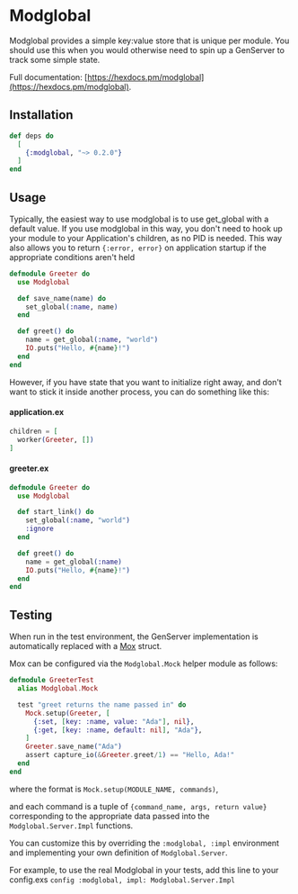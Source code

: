 # Modglobal

Modglobal provides a simple key:value store that is unique per module. You should use this when you would otherwise need to spin up a GenServer to track some simple state.

Full documentation: [https://hexdocs.pm/modglobal](https://hexdocs.pm/modglobal).

## Installation

```elixir
def deps do
  [
    {:modglobal, "~> 0.2.0"}
  ]
end
```

## Usage

Typically, the easiest way to use modglobal is to use get_global with a default value.
If you use modglobal in this way, you don't need to hook up your module to your Application's children,
as no PID is needed. This way also allows you to return `{:error, error}` on application startup if the appropriate conditions aren't held

```elixir
defmodule Greeter do
  use Modglobal

  def save_name(name) do
    set_global(:name, name)
  end

  def greet() do
    name = get_global(:name, "world")
    IO.puts("Hello, #{name}!")
  end
end
```

However, if you have state that you want to initialize right away, and don't want to stick it inside another process, you can do something like this:

#### application.ex
```elixir
children = [
  worker(Greeter, [])
]
```
#### greeter.ex

```elixir
defmodule Greeter do
  use Modglobal

  def start_link() do
    set_global(:name, "world")
    :ignore
  end

  def greet() do
    name = get_global(:name)
    IO.puts("Hello, #{name}!")
  end
end
```

## Testing
When run in the test environment, the GenServer implementation is automatically replaced with a [Mox](https://hexdocs.pm/mox/Mox.html) struct.

Mox can be configured via the `Modglobal.Mock` helper module as follows:

```elixir
defmodule GreeterTest
  alias Modglobal.Mock

  test "greet returns the name passed in" do
    Mock.setup(Greeter, [
      {:set, [key: :name, value: "Ada"], nil},
      {:get, [key: :name, default: nil], "Ada"},
    ]
    Greeter.save_name("Ada")
    assert capture_io(&Greeter.greet/1) == "Hello, Ada!"
  end
end
```

where the format is `Mock.setup(MODULE_NAME, commands)`,

and each command is a tuple of `{command_name, args, return value}` corresponding to the appropriate data passed into the `Modglobal.Server.Impl` functions.

You can customize this by overriding the `:modglobal, :impl` environment and implementing your own definition of `Modglobal.Server`.

For example, to use the real Modglobal in your tests, add this line to your config.exs `config :modglobal, impl: Modglobal.Server.Impl`

